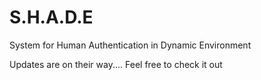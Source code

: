 # S.H.A.D.E
System for Human Authentication in Dynamic Environment

Updates are on their way....
Feel free to check it out 
